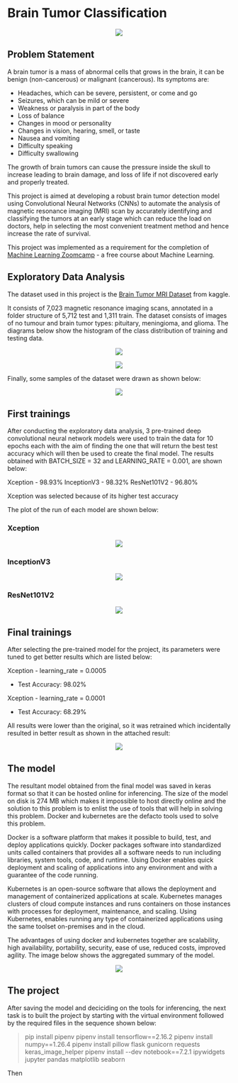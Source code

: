 # Brain Tumor Classification 

<p align="center">
  <img src="./images/brain_tumor_classification.jpg">
</p>



## Problem Statement
A brain tumor is a mass of abnormal cells that grows in the brain, it can be benign (non-cancerous) or malignant (cancerous). Its symptoms are:

- Headaches, which can be severe, persistent, or come and go
- Seizures, which can be mild or severe
- Weakness or paralysis in part of the body
- Loss of balance
- Changes in mood or personality
- Changes in vision, hearing, smell, or taste
- Nausea and vomiting
- Difficulty speaking
- Difficulty swallowing

The growth of brain tumors can cause the pressure inside the skull to increase leading to brain damage, and loss of life if not discovered early and properly treated.

This project is aimed at developing a robust brain tumor detection model using Convolutional Neural Networks (CNNs) to automate the analysis of magnetic resonance imaging (MRI) scan by accurately identifying and classifying the tumors at an early stage which can reduce the load on doctors, help in selecting the most convenient treatment method and hence increase the rate of survival.

This project was implemented as a requirement for the completion of [Machine Learning Zoomcamp](https://github.com/DataTalksClub/machine-learning-zoomcamp) - a free course about Machine Learning.



## Exploratory Data Analysis
The dataset used in this project is the [Brain Tumor MRI Dataset](https://www.kaggle.com/datasets/masoudnickparvar/brain-tumor-mri-dataset) from kaggle. 

It consists of 7,023 magnetic resonance imaging scans, annotated in a folder structure of 5,712 test and 1,311 train. The dataset consists of images of no tumour and brain tumor types: pituitary, meningioma, and glioma. The diagrams below show the histogram of the class distribution of training and testing data.

<p align="center">
  <img src="./images/train_data.jpg">
</p>

<p align="center">
  <img src="./images/test_data.jpg">
</p>

Finally, some samples of the dataset were drawn as shown below:

<p align="center">
  <img src="./images/sample_images.jpg">
</p>



## First trainings
After conducting the exploratory data analysis, 3 pre-trained deep convolutional neural network models were used to train the data for 10 epochs each with the aim of finding the one that will return the best test accuracy which will then be used to create the final model. The results obtained with BATCH_SIZE = 32 and LEARNING_RATE = 0.001, are shown below:

Xception - 98.93%
InceptionV3 - 98.32%
ResNet101V2 - 96.80%

Xception was selected because of its higher test accuracy

The plot of the run of each model are shown below:

### Xception
<p align="center">
  <img src="./images/Xception_result.jpg">
</p>

### InceptionV3
<p align="center">
  <img src="./images/InceptionV3_result.jpg">
</p>

### ResNet101V2
<p align="center">
  <img src="./images/ResNet101V_result.jpg">
</p>



## Final trainings
After selecting the pre-trained model for the project, its parameters were tuned to get better results which are listed below:

Xception - learning_rate = 0.0005
- Test Accuracy: 98.02%

Xception - learning_rate = 0.0001
- Test Accuracy: 68.29%

All results were lower than the original, so it was retrained which incidentally resulted in better result as shown in the attached result:

<p align="center">
  <img src="./images/Xception_final.jpg">
</p>



## The model
The resultant model obtained from the final model was saved in keras format so that it can be hosted online for inferencing. The size of the model on disk is 274 MB which makes it impossible to host directly online and the solution to this problem is to enlist the use of tools that will help in solving this problem. Docker and kubernetes are the defacto tools used to solve this problem. 

Docker is a software platform that makes it possible to build, test, and deploy applications quickly. Docker packages software into standardized units called containers that provides all a software needs to run including libraries, system tools, code, and runtime. Using Docker enables quick deployment and scaling of applications into any environment and with a guarantee of the code running.

Kubernetes is an open-source software that allows the deployment and management of containerized applications at scale. Kubernetes manages clusters of cloud compute instances and runs containers on those instances with processes for deployment, maintenance, and scaling. Using Kubernetes, enables running any type of containerized applications using the same toolset on-premises and in the cloud.

The advantages of using docker and kubernetes together are scalability, high availability, portability, security, ease of use, reduced costs, improved agility. The image below shows the aggregated summary of the model.

 <p align="center">
  <img src="./images/InceptionV3_params.jpg">
</p>



## The project
After saving the model and deciciding on the tools for inferencing, the next task is to built the project by 
starting with the virtual environment followed by the required files in the sequence shown below:

> pip install pipenv
> pipenv install tensorflow==2.16.2
> pipenv install numpy==1.26.4
> pipenv install pillow flask gunicorn requests keras_image_helper
> pipenv install --dev notebook==7.2.1 ipywidgets jupyter pandas matplotlib seaborn

Then 